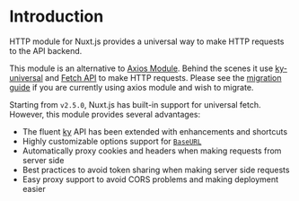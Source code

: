 # Introduction

HTTP module for Nuxt.js provides a universal way to make HTTP requests to the API backend.

This module is an alternative to [Axios Module](https://github.com/nuxt-community/axios-module). Behind the scenes it use [ky-universal](https://github.com/sindresorhus/ky-universal) and [Fetch API](https://developer.mozilla.org/en-US/docs/Web/API/Fetch_API) to make HTTP requests. Please see the [migration guide](./migration) if you are currently using axios module and wish to migrate.

Starting from `v2.5.0`, Nuxt.js has built-in support for universal fetch. However, this module provides several advantages:

- The fluent [ky](https://github.com/sindresorhus/ky) API has been extended with enhancements and shortcuts
- Highly customizable options support for [`BaseURL`](/api/#baseurl)
- Automatically proxy cookies and headers when making requests from server side
- Best practices to avoid token sharing when making server side requests
- Easy proxy support to avoid CORS problems and making deployment easier
